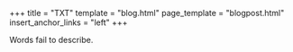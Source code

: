 +++
title = "TXT"
template = "blog.html"
page_template = "blogpost.html"
insert_anchor_links = "left"
+++


Words fail to describe.